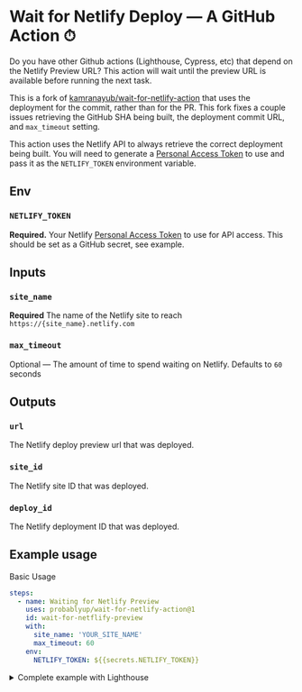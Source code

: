 # Wait for Netlify Deploy — A GitHub Action ⏱

Do you have other Github actions (Lighthouse, Cypress, etc) that depend on the Netlify Preview URL? This action will wait until the preview URL is available before running the next task.

This is a fork of [kamranayub/wait-for-netlify-action](https://github.com/JosephDuffy/wait-for-netlify-action) that uses the deployment for the commit, rather than for the PR. This fork fixes a couple issues retrieving the GitHub SHA being built, the deployment commit URL, and `max_timeout` setting.

This action uses the Netlify API to always retrieve the correct deployment being built. You will need to generate a [Personal Access Token](https://app.netlify.com/user/applications/personal) to use and pass it as the `NETLIFY_TOKEN` environment variable.

## Env

### `NETLIFY_TOKEN`

**Required.** Your Netlify [Personal Access Token](https://app.netlify.com/user/applications/personal) to use for API access. This should be set as a GitHub secret, see example.

## Inputs

### `site_name`

**Required** The name of the Netlify site to reach `https://{site_name}.netlify.com`

### `max_timeout`

Optional — The amount of time to spend waiting on Netlify. Defaults to `60` seconds

## Outputs

### `url`

The Netlify deploy preview url that was deployed.

### `site_id`

The Netlify site ID that was deployed.

### `deploy_id`

The Netlify deployment ID that was deployed.

## Example usage

Basic Usage

```yaml
steps:
  - name: Waiting for Netlify Preview
    uses: probablyup/wait-for-netlify-action@1
    id: wait-for-netflify-preview
    with:
      site_name: 'YOUR_SITE_NAME'
      max_timeout: 60
    env:
      NETLIFY_TOKEN: ${{secrets.NETLIFY_TOKEN}}
```

<details>
<summary>Complete example with Lighthouse</summary>
<br />

```yaml
name: Lighthouse

on: [pull_request]

jobs:
  build:
    runs-on: ubuntu-latest

    steps:
      - uses: actions/checkout@v1
      - name: Use Node.js 12.x
        uses: actions/setup-node@v1
        with:
          node-version: 12.x
      - name: Install
        run: |
          npm ci
      - name: Build
        run: |
          npm run build
      - name: Waiting for 200 from the Netlify Preview
        uses: probablyup/wait-for-netlify-action@1
        id: wait-for-netflify-preview
        with:
          site_name: 'YOUR_SITE_NAME'
        env:
          NETLIFY_TOKEN: ${{secrets.NETLIFY_TOKEN}}
      - name: Lighthouse CI
        run: |
          npm install -g @lhci/cli@0.3.x
          lhci autorun --upload.target=temporary-public-storage --collect.url=${{ steps.wait-for-netflify-preview.outputs.url }} || echo "LHCI failed!"
        env:
          LHCI_GITHUB_APP_TOKEN: ${{ secrets.LHCI_GITHUB_APP_TOKEN }}
```

</details>
